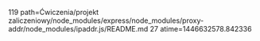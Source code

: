 119 path=Ćwiczenia/projekt zaliczeniowy/node_modules/express/node_modules/proxy-addr/node_modules/ipaddr.js/README.md
27 atime=1446632578.842336
